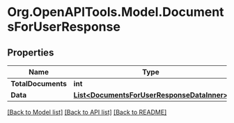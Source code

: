 
# Org.OpenAPITools.Model.DocumentsForUserResponse

## Properties

Name | Type | Description | Notes
------------ | ------------- | ------------- | -------------
**TotalDocuments** | **int** |  | 
**Data** | [**List&lt;DocumentsForUserResponseDataInner&gt;**](DocumentsForUserResponseDataInner.md) |  | 

[[Back to Model list]](../README.md#documentation-for-models)
[[Back to API list]](../README.md#documentation-for-api-endpoints)
[[Back to README]](../README.md)

